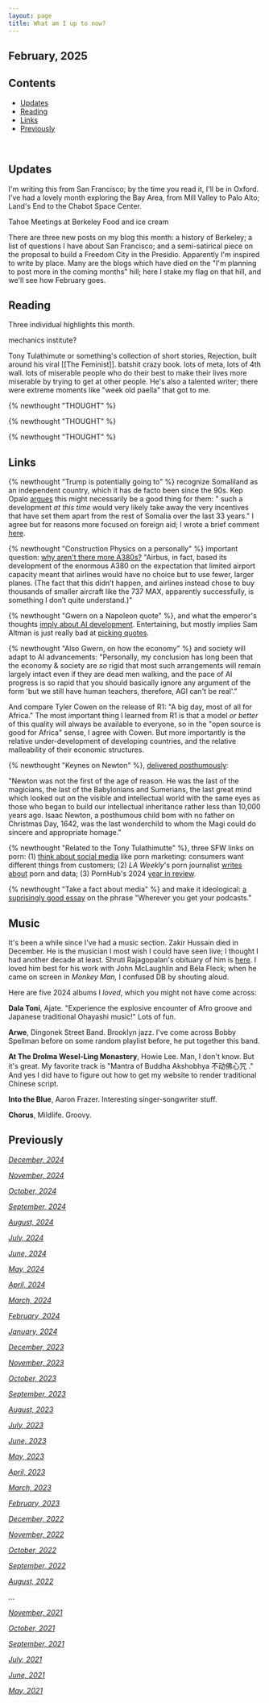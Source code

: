 ```yaml
---
layout: page
title: What am I up to now?
---
```


<!-- omit in toc -->
## February, 2025

<!-- omit in toc -->
## Contents
- [Updates](#updates)
- [Reading](#reading)
- [Links](#links)
- [Previously](#previously)

<br>
  
## Updates

I'm writing this from San Francisco; by the time you read it, I'll be in Oxford. I've had a lovely month exploring the Bay Area, from Mill Valley to Palo Alto; Land's End to the Chabot Space Center.

Tahoe
Meetings at Berkeley
Food and ice cream

There are three new posts on my blog this month: a history of Berkeley; a list of questions I have about San Francisco; and a semi-satirical piece on the proposal to build a Freedom City in the Presidio. Apparently I'm inspired to write by place. Many are the blogs which have died on the "I'm planning to post more in the coming months" hill; here I stake my flag on that hill, and we'll see how February goes. 


## Reading

Three individual highlights this month. 

mechanics institute?

Tony Tulathimute or something's collection of short stories, Rejection, built around his viral [[The Feminist]]. batshit crazy book. lots of meta, lots of 4th wall. lots of miserable people who do their best to make their lives more miserable by trying to get at other people. He's also a talented writer; there were extreme moments like "week old paella" that got to me. 

{% newthought "THOUGHT" %} 

{% newthought "THOUGHT" %} 

{% newthought "THOUGHT" %} 



## Links

{% newthought "Trump is potentially going to" %} recognize Somaliland as an independent country, which it has de facto been since the 90s. Kep Opalo [argues](https://www.africanistperspective.com/p/international-recognition-for-somaliland) this might necessarily be a good thing for them: " such a development _at this time_ would very likely take away the very incentives that have set them apart from the rest of Somalia over the last 33 years." I agree but for reasons more focused on foreign aid; I wrote a brief comment [here](https://forum.effectivealtruism.org/posts/rPzcjdfTaDHYi7jMr/looking-into-project-2025-usaid?commentId=2Z2tpPsLyikHcqLgC). 

{% newthought "Construction Physics on a personally" %} important question: [why aren't there more A380s?](https://www.construction-physics.com/p/why-is-it-so-hard-to-build-an-airport)
"Airbus, in fact, based its development of the enormous A380 on the expectation that limited airport capacity meant that airlines would have no choice but to use fewer, larger planes. (The fact that this didn’t happen, and airlines instead chose to buy thousands of smaller aircraft like the 737 MAX, apparently successfully, is something I don’t quite understand.)"

{% newthought "Gwern on a Napoleon quote" %}, and what the emperor's thoughts [imply about AI development](https://www.reddit.com/r/ControlProblem/comments/1i9qt53/comment/m95avyf/). Entertaining, but mostly implies Sam Altman is just really bad at [picking quotes](https://www.reddit.com/r/ControlProblem/comments/1i9qt53/comment/m9akwq6/).

{% newthought "Also Gwern, on how the economy" %} and society will adapt to AI advancements:
"Personally, my conclusion has long been that the economy & society are _so_ rigid that most such arrangements will remain largely intact even if they are dead men walking, and the pace of AI progress is so rapid that you should basically ignore any argument of the form 'but we still have human teachers, therefore, AGI can't be real'."

And compare Tyler Cowen on the release of R1: "A big day, most of all for Africa." The most important thing I learned from R1 is that a model *or better* of this quality will always be available to everyone, so in the "open source is good for Africa" sense, I agree with Cowen. But more importantly is the relative under-development of developing countries, and the relative malleability of their economic structures.

{% newthought "Keynes on Newton" %}, [delivered posthumously](https://mathshistory.st-andrews.ac.uk/Extras/Keynes_Newton/): 

"Newton was not the first of the age of reason. He was the last of the magicians, the last of the Babylonians and Sumerians, the last great mind which looked out on the visible and intellectual world with the same eyes as those who began to build our intellectual inheritance rather less than 10,000 years ago. Isaac Newton, a posthumous child bom with no father on Christmas Day, 1642, was the last wonderchild to whom the Magi could do sincere and appropriate homage."

{% newthought "Related to the Tony Tulathimutte" %}, three SFW links on porn: (1) [think about social media](https://www.programmablemutter.com/p/were-getting-the-social-media-crisis) like porn marketing: consumers want different things from customers; (2) *LA Weekly*'s porn journalist [writes about](https://logicmag.io/play/my-stepdad's-huge-data-set/) porn and data; (3) PornHub's 2024 [year in review](https://www.pornhub.com/insights/2024-year-in-review).

{% newthought "Take a fact about media" %} and make it ideological: [a suprisingly good essay](https://www.anildash.com/2024/02/06/wherever-you-get-podcasts/) on the phrase "Wherever you get your podcasts."




## Music 

It's been a while since I've had a music section. Zakir Hussain died in December. He is the musician I most wish I could have seen live; I thought I had another decade at least. Shruti Rajagopalan's obituary of him is [here](https://srajagopalan.substack.com/p/zakir). I loved him best for his work with John McLaughlin and Béla Fleck; when he came on screen in *Monkey Man,* I confused DB by shouting aloud. 

Here are five 2024 albums I *loved*, which you might not have come across: 

**Dala Toni**, Ajate. "Experience the explosive encounter of Afro groove and Japanese traditional Ohayashi music!" Lots of fun. 

**Arwe**, Dingonek Street Band. Brooklyn jazz. I've come across Bobby Spellman before on some random playlist before, he put together this band.

**At The Drolma Wesel-Ling Monastery**, Howie Lee. Man, I don't know. But it's great. My favorite track is "Mantra of Buddha Akshobhya 不动佛心咒 ." And yes I did have to figure out how to get my website to render traditional Chinese script. 

**Into the Blue**, Aaron Frazer. Interesting singer-songwriter stuff. 

**Chorus**, Mildlife. Groovy. 


## Previously

*[December, 2024](https://jablevine.com/older/december_2024)*

*[November, 2024](https://jablevine.com/older/november_2024)*

*[October, 2024](https://jablevine.com/older/october_2024)*

*[September, 2024](https://jablevine.com/older/september_2024)*

*[August, 2024](https://jablevine.com/older/August_2024)*

*[July, 2024](https://jablevine.com/older/july_2024)*

*[June, 2024](https://jablevine.com/older/june_2024)*

*[May, 2024](https://jablevine.com/older/may_2024)*

*[April, 2024](https://jablevine.com/older/april_2024)*

*[March, 2024](https://jablevine.com/older/march_2024)*

*[February, 2024](https://jablevine.com/older/february_2024)*

*[January, 2024](https://jablevine.com/older/january_2024)*

*[December, 2023](https://jablevine.com/older/December_2023)*

*[November, 2023](https://jablevine.com/older/November_2023)*

*[October, 2023](https://jablevine.com/older/October_2023)*

*[September, 2023](https://jablevine.com/older/September_2023)*

*[August, 2023](https://jablevine.com/older/August_2023)*

*[July, 2023](https://jablevine.com/older/July_2023)*

*[June, 2023](https://jablevine.com/older/June_2023)*

*[May, 2023](https://jablevine.com/older/May_2023)*

*[April, 2023](https://jablevine.com/older/April_2023)*

*[March, 2023](https://jablevine.com/older/march_2023)*

*[February, 2023](https://jablevine.com/older/february_2023)*

*[December, 2022](https://jablevine.com/older/december_2022)*

*[November, 2022](https://jablevine.com/older/november_2022)*

*[October, 2022](https://jablevine.com/older/october_2022)*

*[September, 2022](https://jablevine.com/older/september_2022)*

*[August, 2022](https://jablevine.com/older/august_2022)*

...

*[November, 2021](https://jablevine.com/older/november_2021)*

*[October, 2021](https://jablevine.com/older/october_2021)*

*[September, 2021](https://jablevine.com/older/september_2021)*

*[July, 2021](https://jablevine.com/older/july_2021)*

*[June, 2021](https://jablevine.com/older/june_2021)*

*[May, 2021](https://jablevine.com/older/may_2021)*